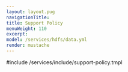```yaml
---
layout: layout.pug
navigationTitle:
title: Support Policy
menuWeight: 110
excerpt:
model: /services/hdfs/data.yml
render: mustache
---
```


#include /services/include/support-policy.tmpl
